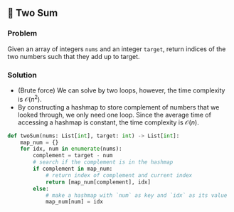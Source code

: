 ## :book: Two Sum

### Problem
Given an array of integers `nums` and an integer `target`, return indices of the two numbers such that they add up to target.

### Solution
- (Brute force) We can solve by two loops, however, the time complexity is $\mathcal{O}(n^2)$.
- By constructing a hashmap to store complement of numbers that we looked through, we only need one loop. Since the average time of accessing a hashmap is constant, the time complexity is $\mathcal{O}(n)$.
  
```python
def twoSum(nums: List[int], target: int) -> List[int]:
    map_num = {}
    for idx, num in enumerate(nums):
        complement = target - num
        # search if the complement is in the hashmap
        if complement in map_num:
            # return index of complement and current index
            return [map_num[complement], idx]
        else:
            # make a hashmap with `num` as key and `idx` as its value
            map_num[num] = idx
```

